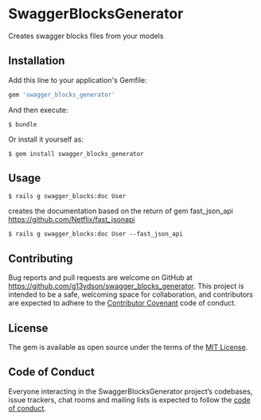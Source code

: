 
# SwaggerBlocksGenerator

   Creates swagger blocks files from your models

## Installation

Add this line to your application's Gemfile:

```ruby
gem 'swagger_blocks_generator'
```

And then execute:

    $ bundle

Or install it yourself as:

    $ gem install swagger_blocks_generator

## Usage

    $ rails g swagger_blocks:doc User
    
creates the documentation based on the return of gem fast_json_api https://github.com/Netflix/fast_jsonapi 

    $ rails g swagger_blocks:doc User --fast_json_api 

## Contributing

Bug reports and pull requests are welcome on GitHub at https://github.com/g13ydson/swagger_blocks_generator. This project is intended to be a safe, welcoming space for collaboration, and contributors are expected to adhere to the [Contributor Covenant](http://contributor-covenant.org) code of conduct.

## License

The gem is available as open source under the terms of the [MIT License](https://opensource.org/licenses/MIT).

## Code of Conduct

Everyone interacting in the SwaggerBlocksGenerator project’s codebases, issue trackers, chat rooms and mailing lists is expected to follow the [code of conduct](https://github.com/g13ydson/swagger_blocks_generator/blob/master/CODE_OF_CONDUCT.md).
